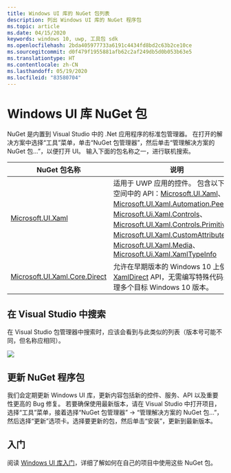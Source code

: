 ```yaml
---
title: Windows UI 库的 NuGet 包列表
description: 列出 Windows UI 库的 NuGet 程序包
ms.topic: article
ms.date: 04/15/2020
keywords: windows 10, uwp, 工具包 sdk
ms.openlocfilehash: 2bda405977733a6191c4434fd8bd2c63b2ce10ce
ms.sourcegitcommit: d0f479f1955881afb62c2af249db5d0b053b63e5
ms.translationtype: HT
ms.contentlocale: zh-CN
ms.lasthandoff: 05/19/2020
ms.locfileid: "83580704"
---
```

# <a name="windows-ui-library-nuget-packages"></a>Windows UI 库 NuGet 包

NuGet 是内置到 Visual Studio 中的 .Net 应用程序的标准包管理器。 在打开的解决方案中选择“工具”菜单，单击“NuGet 包管理器”，然后单击“管理解决方案的 NuGet 包...”，以便打开 UI。  输入下面的包名称之一，进行联机搜索。

| NuGet 包名称 | 说明 |
| --- | --- |
| [Microsoft.UI.Xaml](https://www.nuget.org/packages/Microsoft.UI.Xaml/) | 适用于 UWP 应用的控件。 包含以下命名空间中的 API：[Microsoft.UI.Xaml](/uwp/api/microsoft.ui.xaml)、[Microsoft.UI.Xaml.Automation.Peers](/uwp/api/microsoft.ui.xaml.automation.peers)、[Microsoft.Ui.Xaml.Controls](/uwp/api/microsoft.ui.xaml.controls)、[Microsoft.UI.Xaml.Controls.Primitives](/uwp/api/microsoft.ui.xaml.controls.primitives)、[Microsoft.UI.Xaml.CustomAttributes](/uwp/api/microsoft.ui.xaml.customattributes)、[Microsoft.UI.Xaml.Media](/uwp/api/microsoft.ui.xaml.media)、[Microsoft.Ui.Xaml.XamlTypeInfo](/uwp/api/microsoft.ui.xaml.xamltypeinfo) |
| [Microsoft.UI.Xaml.Core.Direct](https://www.nuget.org/packages/Microsoft.UI.Xaml.Core.Direct) | 允许在早期版本的 Windows 10 上使用 [XamlDirect](/uwp/api/microsoft.ui.xaml.core.direct.xamldirect) API，无需编写特殊代码来处理多个目标 Windows 10 版本。 |


## <a name="search-in-visual-studio"></a>在 Visual Studio 中搜索

在 Visual Studio 包管理器中搜索时，应该会看到与此类似的列表（版本号可能不同，但名称应相同）。

![](images/NugetPackages.png)

## <a name="update-nuget-packages"></a>更新 NuGet 程序包

我们会定期更新 Windows UI 库，更新内容包括新的控件、服务、API 以及重要性更高的 Bug 修复。 若要确保使用最新版本，请在 Visual Studio 中打开项目，选择“工具”菜单，接着选择“NuGet 包管理器” -> “管理解决方案的 NuGet 包...”，然后选择“更新”选项卡。选择要更新的包，然后单击“安装”，更新到最新版本。

## <a name="getting-started"></a>入门

阅读 [Windows UI 库入门](getting-started.md)，详细了解如何在自己的项目中使用这些 NuGet 包。
